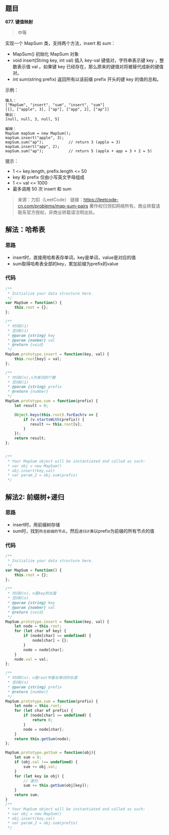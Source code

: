 ## 题目
**677. 键值映射**
>中等

实现一个 MapSum 类，支持两个方法，insert 和 sum：

* MapSum() 初始化 MapSum 对象
* void insert(String key, int val) 插入 key-val 键值对，字符串表示键 key ，整数表示值 val 。如果键 key 已经存在，那么原来的键值对将被替代成新的键值对。
* int sum(string prefix) 返回所有以该前缀 prefix 开头的键 key 的值的总和。

示例：
```
输入：
["MapSum", "insert", "sum", "insert", "sum"]
[[], ["apple", 3], ["ap"], ["app", 2], ["ap"]]
输出：
[null, null, 3, null, 5]

解释：
MapSum mapSum = new MapSum();
mapSum.insert("apple", 3);  
mapSum.sum("ap");           // return 3 (apple = 3)
mapSum.insert("app", 2);    
mapSum.sum("ap");           // return 5 (apple + app = 3 + 2 = 5)
```

提示：

* 1 <= key.length, prefix.length <= 50
* key 和 prefix 仅由小写英文字母组成
* 1 <= val <= 1000
* 最多调用 50 次 insert 和 sum

>来源：力扣（LeetCode）
链接：https://leetcode-cn.com/problems/map-sum-pairs
著作权归领扣网络所有。商业转载请联系官方授权，非商业转载请注明出处。

## 解法：哈希表
### 思路
* insert时，直接用哈希表存单词，key是单词，value是对应的值
* sum取得哈希表全部的key，累加前缀为prefix的value

### 代码
```js
/**
 * Initialize your data structure here.
 */
var MapSum = function() {
    this.root = {};
};

/** 
 * 时间O(1)
 * 空间O(1)
 * @param {string} key 
 * @param {number} val
 * @return {void}
 */
MapSum.prototype.insert = function(key, val) {
    this.root[key] = val;
};

/** 
 * 时间O(n),n为单词的个数
 * 空间O(1)
 * @param {string} prefix
 * @return {number}
 */
MapSum.prototype.sum = function(prefix) {
    let result = 0;

    Object.keys(this.root).forEach(v => {
        if (v.startsWith(prefix)) {
           result += this.root[v];
        }
    });
    return result;
};


/**
 * Your MapSum object will be instantiated and called as such:
 * var obj = new MapSum()
 * obj.insert(key,val)
 * var param_2 = obj.sum(prefix)
 */
```
## 解法2: 前缀树+递归
### 思路
* insert时，用前缀树存储
* sum时，找到`符合前缀的节点`，然后`递归计算`以prefix为前缀的所有节点的值

### 代码
```js
/**
 * Initialize your data structure here.
 */
var MapSum = function() {
    this.root = {};
};

/** 
 * 时间O(n)，n是key的长度
 * 空间O(n)
 * @param {string} key 
 * @param {number} val
 * @return {void}
 */
MapSum.prototype.insert = function(key, val) {
    let node = this.root;
    for (let char of key) {
        if (node[char] == undefined) {
            node[char] = {};
        }
        node = node[char];
    }
    node.val = val;
};

/** 
 * 时间O(n)，n是root中最长单词的长度
 * 空间O(n)
 * @param {string} prefix
 * @return {number}
 */
MapSum.prototype.sum = function(prefix) {
    let node = this.root;
    for (let char of prefix) {
        if (node[char] == undefined) {
            return 0;
        }
        node = node[char];
    }
    return this.getSum(node);
};

MapSum.prototype.getSum = function(obj){
    let sum = 0;
    if (obj.val !== undefined) {
        sum += obj.val;
    }
    for (let key in obj) {
        // 递归
        sum += this.getSum(obj[key]);
    }
    return sum;
}
/**
 * Your MapSum object will be instantiated and called as such:
 * var obj = new MapSum()
 * obj.insert(key,val)
 * var param_2 = obj.sum(prefix)
 */
```
